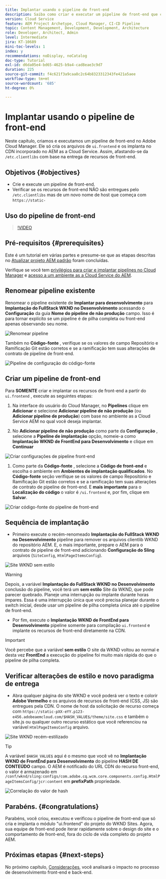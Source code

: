 ```yaml
---
title: Implantar usando o pipeline de front-end
description: Saiba como criar e executar um pipeline de front-end que cria recursos de front-end e implanta no CDN integrado no AEM as a Cloud Service.
version: Cloud Service
feature: AEM Project Archetype, Cloud Manager, CI-CD Pipeline
topic: Content Management, Development, Development, Architecture
role: Developer, Architect, Admin
level: Intermediate
jira: KT-10689
mini-toc-levels: 1
index: y
recommendations: noDisplay, noCatalog
doc-type: Tutorial
exl-id: d6da05e4-bd65-4625-b9a4-cad8eae3c9d7
duration: 225
source-git-commit: f4c621f3a9caa8c2c64b8323312343fe421a5aee
workflow-type: tm+mt
source-wordcount: '685'
ht-degree: 0%

---
```


# Implantar usando o pipeline de front-end

Neste capítulo, criamos e executamos um pipeline de front-end no Adobe Cloud Manager. Ele só cria os arquivos de `ui.frontend` e os implanta no CDN incorporado no AEM as a Cloud Service. Assim, afastando-se da  `/etc.clientlibs` com base na entrega de recursos de front-end.


## Objetivos {#objectives}

* Crie e execute um pipeline de front-end.
* Verificar se os recursos de front-end NÃO são entregues pelo `/etc.clientlibs` mas de um novo nome de host que começa com `https://static-`

## Uso do pipeline de front-end

>[!VIDEO](https://video.tv.adobe.com/v/3409420?quality=12&learn=on)

## Pré-requisitos {#prerequisites}

Este é um tutorial em várias partes e presume-se que as etapas descritas no [Atualizar projeto AEM padrão](./update-project.md) foram concluídas.

Verifique se você tem [privilégios para criar e implantar pipelines no Cloud Manager](https://experienceleague.adobe.com/docs/experience-manager-cloud-manager/content/requirements/users-and-roles.html?lang=en#role-definitions) e [acesso a um ambiente as a Cloud Service do AEM](https://experienceleague.adobe.com/docs/experience-manager-cloud-service/content/implementing/using-cloud-manager/manage-environments.html).

## Renomear pipeline existente

Renomear o pipeline existente de __Implantar para desenvolvimento__ para  __Implantação do FullStack WKND no Desenvolvimento__ acessando o __Configuração__ da guia __Nome do pipeline de não produção__ campo. Isso é para tornar explícito se um pipeline é de pilha completa ou front-end apenas observando seu nome.

![Renomear pipeline](assets/fullstack-wknd-deploy-dev-pipeline.png)


Também no __Código-fonte__ , verifique se os valores de campo Repositório e Ramificação Git estão corretos e se a ramificação tem suas alterações de contrato de pipeline de front-end.

![Pipeline de configuração do código-fonte](assets/fullstack-wknd-source-code-config.png)


## Criar um pipeline de front-end

Para __SOMENTE__ criar e implantar os recursos de front-end a partir do `ui.frontend` , execute as seguintes etapas:

1. Na interface do usuário do Cloud Manager, no __Pipelines__ clique em __Adicionar__ e selecione __Adicionar pipeline de não produção__ (ou __Adicionar pipeline de produção__) com base no ambiente as a Cloud Service AEM no qual você deseja implantar.

1. No __Adicionar pipeline de não produção__ como parte da __Configuração__ , selecione a __Pipeline de implantação__ opção, nomeie-a como __Implantação WKND de FrontEnd para Desenvolvimento__ e clique em __Continuar__

![Criar configurações de pipeline front-end](assets/create-frontend-pipeline-configs.png)

1. Como parte da __Código-fonte__ , selecione a __Código de front-end__ e escolha o ambiente em __Ambientes de implantação qualificados__. No __Código-fonte__ seção verifique se os valores de campo Repositório e Ramificação Git estão corretos e se a ramificação tem suas alterações de contrato de pipeline de front-end.
E __mais importante__ para o __Localização do código__ o valor é `/ui.frontend` e, por fim, clique em __Salvar__.

![Criar código-fonte do pipeline de front-end](assets/create-frontend-pipeline-source-code.png)


## Sequência de implantação

* Primeiro execute o recém-renomeado __Implantação do FullStack WKND no Desenvolvimento__ pipeline para remover os arquivos clientlib WKND do repositório AEM. E, o mais importante, prepare o AEM para o contrato de pipeline de front-end adicionando __Configuração do Sling__ arquivos (`SiteConfig`, `HtmlPageItemsConfig`).

![Site WKND sem estilo](assets/unstyled-wknd-site.png)

>[!WARNING]
>
>Depois, a variável __Implantação do FullStack WKND no Desenvolvimento__ conclusão do pipeline, você terá um __sem estilo__ Site da WKND, que pode parecer quebrado. Planeje uma interrupção ou implante durante horas ímpares. Essa é uma interrupção única que você precisa planejar durante o switch inicial, desde usar um pipeline de pilha completa única até o pipeline de front-end.


* Por fim, execute o __Implantação WKND de FrontEnd para Desenvolvimento__ pipeline somente para compilação `ui.frontend` e implante os recursos de front-end diretamente na CDN.

>[!IMPORTANT]
>
>Você percebe que a variável __sem estilo__ O site da WKND voltou ao normal e desta vez __FrontEnd__ a execução do pipeline foi muito mais rápida do que o pipeline de pilha completa.

## Verificar alterações de estilo e novo paradigma de entrega

* Abra qualquer página do site WKND e você poderá ver o texto e colorir __Adobe Vermelho__ e os arquivos de recursos de front-end (CSS, JS) são entregues pela CDN. O nome de host da solicitação de recurso começa com `https://static-pXX-eYY.p123-e456.adobeaemcloud.com/$HASH_VALUE$/theme/site.css` e também o site.js ou qualquer outro recurso estático que você referenciou na variável `HtmlPageItemsConfig` arquivo.


![Site WKND recém-estilizado](assets/newly-styled-wknd-site.png)



>[!TIP]
>
>A variável `$HASH_VALUE$` aqui é o mesmo que você vê no __Implantação WKND de FrontEnd para Desenvolvimento__  do pipeline __HASH DE CONTEÚDO__ campo. O AEM é notificado do URL CDN do recurso front-end, o valor é armazenado em `/conf/wknd/sling:configs/com.adobe.cq.wcm.core.components.config.HtmlPageItemsConfig/jcr:content` em __prefixPath__ propriedade.


![Correlação do valor de hash](assets/hash-value-correlartion.png)



## Parabéns. {#congratulations}

Parabéns, você criou, executou e verificou o pipeline de front-end que só cria e implanta o módulo &quot;ui.frontend&quot; do projeto do WKND Sites. Agora, sua equipe de front-end pode iterar rapidamente sobre o design do site e o comportamento de front-end, fora do ciclo de vida completo do projeto AEM.

## Próximas etapas {#next-steps}

No próximo capítulo, [Considerações](considerations.md), você analisará o impacto no processo de desenvolvimento front-end e back-end.
